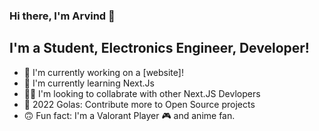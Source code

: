 ### Hi there, I'm Arvind 👋

## I'm a Student, Electronics Engineer, Developer!

- 🔭 I'm currently working on a [website]!
- 🧐 I'm currently learning Next.Js
- 👯‍♂️ I'm looking to collabrate with other Next.JS Devlopers
- 🥅 2022 Golas: Contribute more to Open Source projects
- 🙃 Fun fact: I'm a Valorant Player 🎮 and anime fan.
